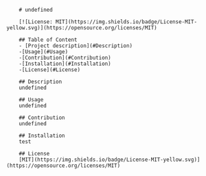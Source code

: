 
        # undefined

        [![License: MIT](https://img.shields.io/badge/License-MIT-yellow.svg)](https://opensource.org/licenses/MIT)

        ## Table of Content
        - [Project description](#Description)
        -[Usage](#Usage)
        -[Contribution](#Contribution)
        -[Installation](#Installation)
        -[License](#License)

        ## Description
        undefined

        ## Usage
        undefined

        ## Contribution
        undefined

        ## Installation
        test

        ## License
        [MIT](https://img.shields.io/badge/License-MIT-yellow.svg)](https://opensource.org/licenses/MIT)

        